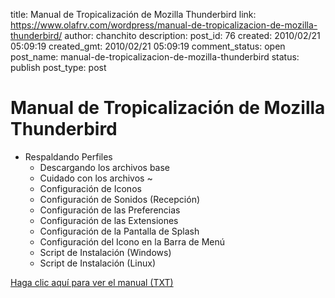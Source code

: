 title: Manual de Tropicalización de Mozilla Thunderbird
link: https://www.olafrv.com/wordpress/manual-de-tropicalizacion-de-mozilla-thunderbird/
author: chanchito
description: 
post_id: 76
created: 2010/02/21 05:09:19
created_gmt: 2010/02/21 05:09:19
comment_status: open
post_name: manual-de-tropicalizacion-de-mozilla-thunderbird
status: publish
post_type: post

# Manual de Tropicalización de Mozilla Thunderbird

- Respaldando Perfiles
    - Descargando los archivos base
    - Cuidado con los archivos ~
    - Configuración de Iconos
    - Configuración de Sonidos (Recepción)
    - Configuración de las Preferencias
    - Configuración de las Extensiones
    - Configuración de la Pantalla de Splash
    - Configuración del Icono en la Barra de Menú
    - Script de Instalación (Windows)
    - Script de Instalación (Linux)

[Haga clic aquí para ver el manual (TXT)](https://www.olafrv.com/wp-content/uploads/2010/02/moz-tb-tropical-16092008.txt)